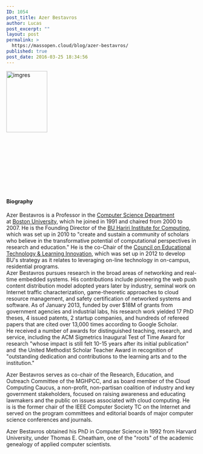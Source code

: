 ```yaml
---
ID: 1054
post_title: Azer Bestavros
author: Lucas
post_excerpt: ""
layout: post
permalink: >
  https://massopen.cloud/blog/azer-bestavros/
published: true
post_date: 2016-03-25 18:34:56
---
```

<img class=" wp-image-860 alignleft" src="http://massopen.cloud/wp-content/uploads/2016/01/imgres.jpg" alt="imgres" width="108" height="162" />

&nbsp;

&nbsp;

&nbsp;

&nbsp;

&nbsp;
<h4>Biography</h4>
<div>Azer Bestavros is a Professor in the <a href="http://www.cs.bu.edu/" target="_blank">Computer Science Department</a> at <a href="http://www.bu.edu/" target="_blank">Boston University</a>, which he joined in 1991 and chaired from 2000 to 2007. He is the Founding Director of the <a href="http://www.bu.edu/hic" target="_blank">BU Hariri Institute for Computing</a>, which was set up in 2010 to "create and sustain a community of scholars who believe in the transformative potential of computational perspectives in research and education." He is the co-Chair of the <a href="http://www.bu.edu/edtechcouncil" target="_blank">Council on Educational Technology &amp; Learning Innovation</a>, which was set up in 2012 to develop BU's strategy as it relates to leveraging on-line technology in on-campus, residential programs.</div>
Azer Bestavros pursues research in the broad areas of networking and real-time embedded systems. His contributions include pioneering the web push content distribution model adopted years later by industry, seminal work on Internet traffic characterization, game-theoretic approaches to cloud resource management, and safety certification of networked systems and software. As of January 2013, funded by over $18M of grants from government agencies and industrial labs, his research work yielded 17 PhD theses, 4 issued patents, 2 startup companies, and hundreds of refereed papers that are cited over 13,000 times according to Google Scholar. He received a number of awards for distinguished teaching, research, and service, including the ACM Sigmetrics Inaugural Test of Time Award for research "whose impact is still felt 10-15 years after its initial publication" and  the United Methodist Scholar Teacher Award in recognition of "outstanding dedication and contributions to the learning arts and to the institution."

Azer Bestavros serves as co-chair of the Research, Education, and Outreach Committee of the MGHPCC, and as board member of the Cloud Computing Caucus, a non-profit, non-partisan coalition of industry and key government stakeholders, focused on raising awareness and educating lawmakers and the public on issues associated with cloud computing. He is is the former chair of the IEEE Computer Society TC on the Internet and served on the program committees and editorial boards of major computer science conferences and journals.
<div>Azer Bestavros obtained his PhD in Computer Science in 1992 from Harvard University, under Thomas E. Cheatham, one of the "roots" of the academic genealogy of applied computer scientists.</div>